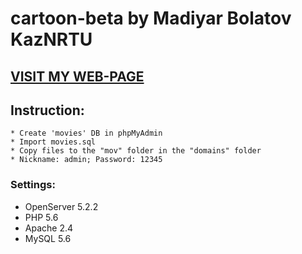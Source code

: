 # cartoon-beta by Madiyar Bolatov KazNRTU
## [VISIT MY WEB-PAGE](http://nomadao.github.io/)
## Instruction:
```
* Create 'movies' DB in phpMyAdmin
* Import movies.sql
* Copy files to the "mov" folder in the "domains" folder
* Nickname: admin; Password: 12345
```
### Settings:
* OpenServer 5.2.2
* PHP 5.6
* Apache 2.4
* MySQL 5.6
